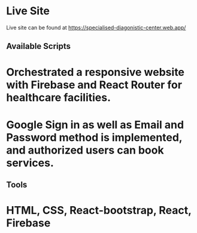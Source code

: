 # Live Site

Live site can be found at https://specialised-diagonistic-center.web.app/

## Available Scripts

# Orchestrated a responsive website with Firebase and React Router for healthcare facilities.
# Google Sign in as well as Email and Password method is implemented, and authorized users can book services.

## Tools
# HTML, CSS, React-bootstrap, React, Firebase
